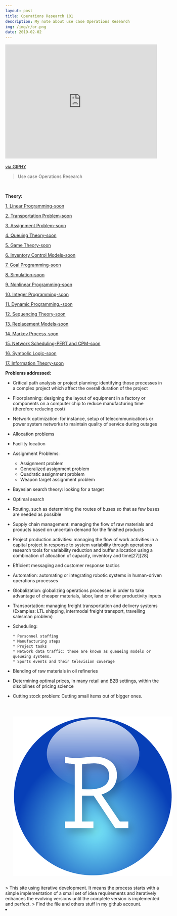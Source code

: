 ```yaml
---
layout: post
title: Operations Research 101
description: My note about use case Operations Research
img: /img/r/or.png
date: 2019-02-02
---
```




<iframe src="https://giphy.com/embed/65aUOLLi4DfSNV1Pi4" width="480" height="360" frameBorder="0" class="giphy-embed" allowFullScreen></iframe><p><a href="https://giphy.com/gifs/65aUOLLi4DfSNV1Pi4">via GIPHY</a></p>


>Use case Operations Research


<Br>

**Theory:**

<a href="https://itsmecevi.github.io/logistik-regression/">1. Linear Programming-soon</a>

<a href="https://itsmecevi.github.io/dataviz/">2. Transportation Problem-soon</a>

<a href="https://itsmecevi.github.io/dataviz/">3. Assignment Problem-soon</a>

<a href="https://itsmecevi.github.io/dataviz/">4. Queuing Theory-soon</a>

<a href="https://itsmecevi.github.io/dataviz/">5. Game Theory-soon</a>

<a href="https://itsmecevi.github.io/dataviz/">6. Inventory Control Models-soon</a>

<a href="https://itsmecevi.github.io/dataviz/">7. Goal Programming-soon</a>

<a href="https://itsmecevi.github.io/dataviz/">8. Simulation-soon</a>

<a href="https://itsmecevi.github.io/dataviz/">9. Nonlinear Programming-soon</a>

<a href="https://itsmecevi.github.io/dataviz/">10. Integer Programming-soon</a>

<a href="https://itsmecevi.github.io/dataviz/">11. Dynamic Programming.-soon</a>

<a href="https://itsmecevi.github.io/dataviz/">12. Sequencing Theory-soon</a>

<a href="https://itsmecevi.github.io/dataviz/">13. Replacement Models-soon</a>

<a href="https://itsmecevi.github.io/dataviz/">14. Markov Process-soon</a>

<a href="https://itsmecevi.github.io/dataviz/">15. Network Scheduling-PERT and CPM-soon</a>

<a href="https://itsmecevi.github.io/dataviz/">16. Symbolic Logic-soon</a>

<a href="https://itsmecevi.github.io/dataviz/">17. Information Theory-soon</a>

**Problems addressed:**
* Critical path analysis or project planning: identifying those processes in a complex project which affect the overall duration of the project
* Floorplanning: designing the layout of equipment in a factory or components on a computer chip to reduce manufacturing time (therefore reducing cost)
* Network optimization: for instance, setup of telecommunications or power system networks to maintain quality of service during outages
* Allocation problems
* Facility location
* Assignment Problems:
    * Assignment problem
    * Generalized assignment problem
    * Quadratic assignment problem
    * Weapon target assignment problem
* Bayesian search theory: looking for a target
* Optimal search
* Routing, such as determining the routes of buses so that as few buses are needed as possible
* Supply chain management: managing the flow of raw materials and products based on uncertain demand for the finished products
* Project production activities: managing the flow of work activities in a capital project in response to system variability through operations research tools for variability reduction and buffer allocation using a combination of allocation of capacity, inventory and time[27][28]
* Efficient messaging and customer response tactics
* Automation: automating or integrating robotic systems in human-driven operations processes
* Globalization: globalizing operations processes in order to take advantage of cheaper materials, labor, land or other productivity inputs
* Transportation: managing freight transportation and delivery systems (Examples: LTL shipping, intermodal freight transport, travelling salesman problem)
* Scheduling:

      * Personnel staffing
      * Manufacturing steps
      * Project tasks
      * Network data traffic: these are known as queueing models or queueing systems.
      * Sports events and their television coverage
      
* Blending of raw materials in oil refineries
* Determining optimal prices, in many retail and B2B settings, within the disciplines of pricing science
* Cutting stock problem: Cutting small items out of bigger ones.

<Br>
  
<img class="col one right" src="/img/r/r-studio.png" style="padding:25px">

<Br>
> This site using iterative development. It means the process starts with a simple implementation of a small set of idea requirements and iteratively enhances the evolving versions until the complete version is implemented and perfect.
> Find the file and others stuff in my github account.


<li>
<a id="icon" href="https://github.com/itsmecevi" target="_blank"><i class="fa fa-github fa-fw fa-2x"></i></a>
</li>
